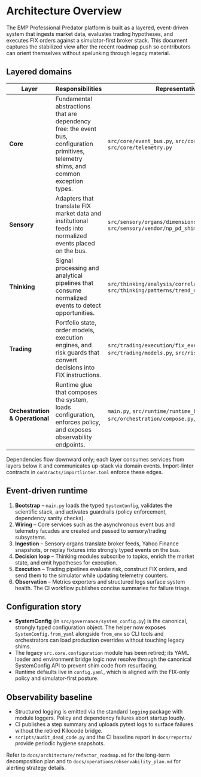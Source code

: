 # Architecture Overview

The EMP Professional Predator platform is built as a layered, event-driven
system that ingests market data, evaluates trading hypotheses, and executes FIX
orders against a simulator-first broker stack.  This document captures the
stabilized view after the recent roadmap push so contributors can orient
themselves without spelunking through legacy material.

## Layered domains

| Layer | Responsibilities | Representative modules |
| --- | --- | --- |
| **Core** | Fundamental abstractions that are dependency free: the event bus, configuration primitives, telemetry shims, and common exception types. | `src/core/event_bus.py`, `src/core/config_access.py`, `src/core/telemetry.py` |
| **Sensory** | Adapters that translate FIX market data and institutional feeds into normalized events placed on the bus. | `src/sensory/organs/dimensions/institutional_tracker.py`, `src/sensory/vendor/np_pd_shims.py` |
| **Thinking** | Signal processing and analytical pipelines that consume normalized events to detect opportunities. | `src/thinking/analysis/correlation_analyzer.py`, `src/thinking/patterns/trend_detector.py` |
| **Trading** | Portfolio state, order models, execution engines, and risk guards that convert decisions into FIX instructions. | `src/trading/execution/fix_executor.py`, `src/trading/models.py`, `src/risk/risk_manager_impl.py` |
| **Orchestration & Operational** | Runtime glue that composes the system, loads configuration, enforces policy, and exposes observability endpoints. | `main.py`, `src/runtime/runtime_builder.py`, `src/orchestration/compose.py`, `src/operational/*` |

Dependencies flow downward only; each layer consumes services from layers below
it and communicates up-stack via domain events.  Import-linter contracts in
`contracts/importlinter.toml` enforce these edges.

## Event-driven runtime

1. **Bootstrap** – `main.py` loads the typed `SystemConfig`, validates the
   scientific stack, and activates guardrails (policy enforcement, dependency
   sanity checks).
2. **Wiring** – Core services such as the asynchronous event bus and telemetry
   facades are created and passed to sensory/trading subsystems.
3. **Ingestion** – Sensory organs translate broker feeds, Yahoo Finance
   snapshots, or replay fixtures into strongly typed events on the bus.
4. **Decision loop** – Thinking modules subscribe to topics, enrich the market
   state, and emit hypotheses for execution.
5. **Execution** – Trading pipelines evaluate risk, construct FIX orders, and
   send them to the simulator while updating telemetry counters.
6. **Observation** – Metrics exporters and structured logs surface system
   health.  The CI workflow publishes concise summaries for failure triage.

## Configuration story

* **SystemConfig** (in `src/governance/system_config.py`) is the canonical,
  strongly typed configuration object.  The helper now exposes
  `SystemConfig.from_yaml` alongside `from_env` so CLI tools and orchestrators
  can load production overrides without touching legacy shims.
* The legacy `src.core.configuration` module has been retired; its YAML loader
  and environment bridge logic now resolve through the canonical SystemConfig
  API to prevent shim code from resurfacing.
* Runtime defaults live in `config.yaml`, which is aligned with the FIX-only
  policy and simulator-first posture.

## Observability baseline

* Structured logging is emitted via the standard `logging` package with module
  loggers.  Policy and dependency failures abort startup loudly.
* CI publishes a step summary and uploads pytest logs to surface failures
  without the retired Kilocode bridge.
* `scripts/audit_dead_code.py` and the CI baseline report in `docs/reports/`
  provide periodic hygiene snapshots.

Refer to `docs/architecture/refactor_roadmap.md` for the long-term decomposition
plan and to `docs/operations/observability_plan.md` for alerting strategy
details.
